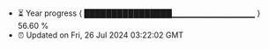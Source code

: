 - ⏳ Year progress { ████████████████▁▁▁▁▁▁▁▁▁▁▁▁▁▁ } 56.60 %
- ⏰ Updated on Fri, 26 Jul 2024 03:22:02 GMT

